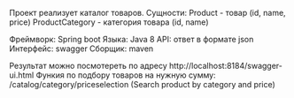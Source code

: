 Проект реализует каталог товаров.
Сущности:
Product - товар (id, name, price)
ProductCategory - категория товара (id, name)

Фреймворк: Spring boot
Языка: Java 8 
API: ответ в формате json
Интерфейс: swаgger
Сборщик: maven

Результат можно посмотереть по адресу http://localhost:8184/swagger-ui.html 
Функия по подбору товаров на нужную сумму: /catalog/category/priceselection (Search product by category and price)
